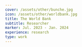 ```yaml
---
cover: /assets/other/bunche.jpg
icon: /assets/other/worldbank.jpg
title: The World Bank
subtitle: Researcher
marker: Jul. 2023 - Jan. 2024
experience: research
type: work
---
```

